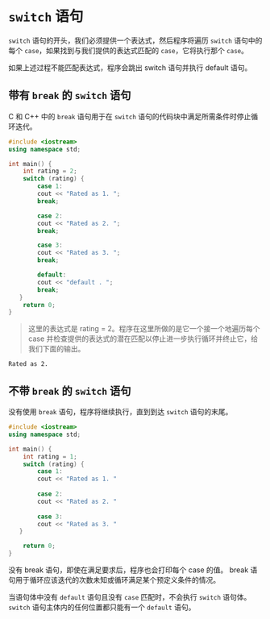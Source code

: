 # `switch` 语句

`switch` 语句的开头，我们必须提供一个表达式，然后程序将遍历 `switch` 语句中的每个 `case`，如果找到与我们提供的表达式匹配的 `case`，它将执行那个 `case`。

如果上述过程不能匹配表达式，程序会跳出 switch 语句并执行 default 语句。

## 带有 `break` 的 `switch` 语句

C 和 C++ 中的 `break` 语句用于在 `switch` 语句的代码块中满足所需条件时停止循环迭代。

```c++
#include <iostream>
using namespace std;

int main() {
    int rating = 2;
    switch (rating) {
        case 1:
        cout << "Rated as 1. ";
        break;

        case 2:
        cout << "Rated as 2. ";
        break;

        case 3:
        cout << "Rated as 3. ";
        break;

        default:
        cout << "default . ";
        break;
   }
    return 0;
}
```

> 这里的表达式是 rating = 2。程序在这里所做的是它一个接一个地遍历每个 case 并检查提供的表达式的潜在匹配以停止进一步执行循环并终止它，给我们下面的输出。

```shell
Rated as 2.
```
 
## 不带 `break` 的 `switch` 语句

没有使用 `break` 语句，程序将继续执行，直到到达 `switch` 语句的末尾。

```c++
#include <iostream>
using namespace std;

int main() {
    int rating = 1;
    switch (rating) {
        case 1:
        cout << "Rated as 1. "
        
        case 2:
        cout << "Rated as 2. "
        
        case 3:
        cout << "Rated as 3. "
   }

    return 0;
}
```

没有 break 语句，即使在满足要求后，程序也会打印每个 case 的值。
break 语句用于循环应该迭代的次数未知或循环满足某个预定义条件的情况。

当语句体中没有 `default` 语句且没有 `case` 匹配时，不会执行 `switch` 语句体。`switch` 语句主体内的任何位置都只能有一个 `default` 语句。

